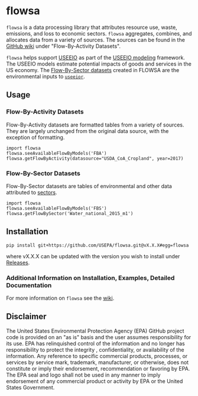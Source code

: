 # flowsa
`flowsa` is a data processing library that attributes resource use, waste, emissions, and loss to economic sectors. `flowsa` aggregates, combines, and allocates data from a variety of sources. The sources can be found in the [GitHub wiki](https://github.com/USEPA/flowsa/wiki/Available-Data#flow-by-activity-datasets) under "Flow-By-Activity Datasets".

`flowsa` helps support [USEEIO](https://www.epa.gov/land-research/us-environmentally-extended-input-output-useeio-technical-content) as part of the [USEEIO modeling](https://www.epa.gov/land-research/us-environmentally-extended-input-output-useeio-models) framework. The USEEIO models estimate potential impacts of goods and services in the US economy. The [Flow-By-Sector datasets](https://github.com/USEPA/flowsa/wiki/Available-Data#flow-by-sector-datasets) created in FLOWSA are the environmental inputs to [`useeior`](https://github.com/USEPA/useeior).

## Usage
### Flow-By-Activity Datasets
Flow-By-Activity datasets are formatted tables from a variety of sources. They are largely unchanged from the original data source, with the exception of formatting.

`import flowsa` \
`flowsa.seeAvailableFlowByModels('FBA')` \
`flowsa.getFlowByActivity(datasource="USDA_CoA_Cropland", year=2017)`

### Flow-By-Sector Datasets
Flow-By-Sector datasets are tables of environmental and other data attributed to [sectors](https://www.census.gov/naics/).

`import flowsa` \
`flowsa.seeAvailableFlowByModels('FBS')` \
`flowsa.getFlowBySector('Water_national_2015_m1')`

## Installation
`pip install git+https://github.com/USEPA/flowsa.git@vX.X.X#egg=flowsa`

where vX.X.X can be updated with the version you wish to install under 
[Releases](https://github.com/USEPA/flowsa/releases).

### Additional Information on Installation, Examples, Detailed Documentation
For more information on `flowsa` see the [wiki](https://github.com/USEPA/flowsa/wiki).

## Disclaimer

The United States Environmental Protection Agency (EPA) GitHub project code is provided on an "as is" basis
and the user assumes responsibility for its use.  EPA has relinquished control of the information and no longer
has responsibility to protect the integrity , confidentiality, or availability of the information.  Any
reference to specific commercial products, processes, or services by service mark, trademark, manufacturer,
or otherwise, does not constitute or imply their endorsement, recommendation or favoring by EPA.  The EPA seal
and logo shall not be used in any manner to imply endorsement of any commercial product or activity by EPA or
the United States Government.
